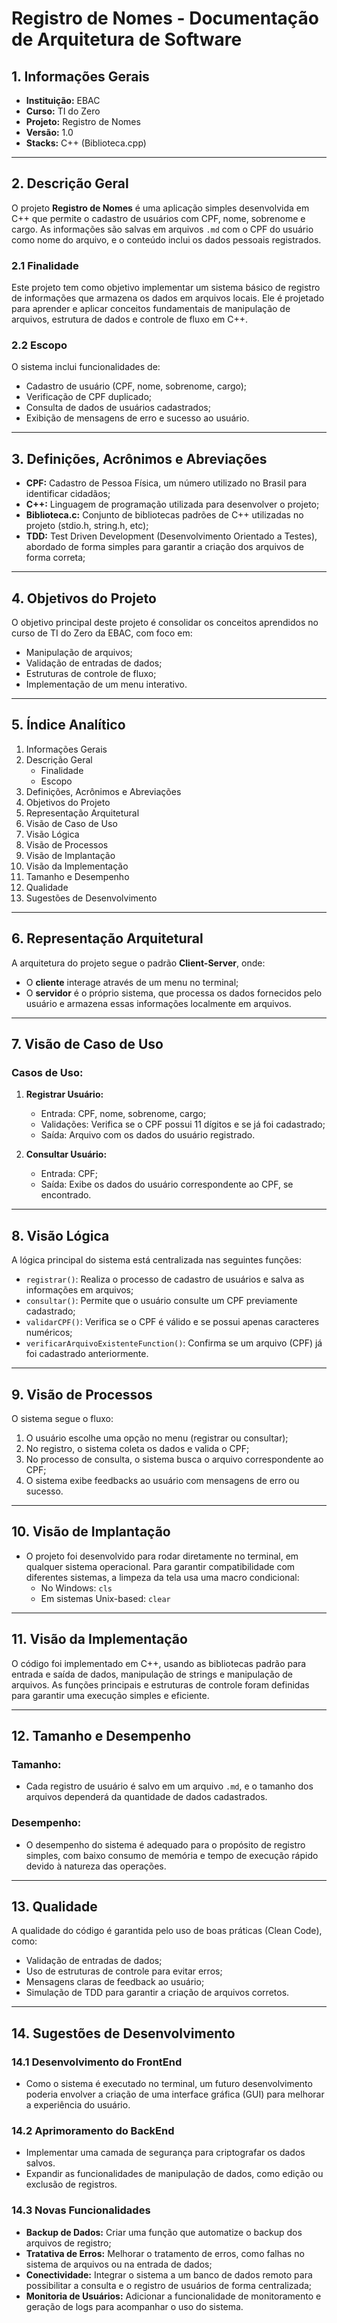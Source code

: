 # Registro de Nomes - Documentação de Arquitetura de Software

## 1. Informações Gerais
- **Instituição:** EBAC
- **Curso:** TI do Zero
- **Projeto:** Registro de Nomes
- **Versão:** 1.0
- **Stacks:** C++ (Biblioteca.cpp)

---

## 2. Descrição Geral

O projeto **Registro de Nomes** é uma aplicação simples desenvolvida em C++ que permite o cadastro de usuários com CPF, nome, sobrenome e cargo. As informações são salvas em arquivos `.md` com o CPF do usuário como nome do arquivo, e o conteúdo inclui os dados pessoais registrados.

### 2.1 Finalidade

Este projeto tem como objetivo implementar um sistema básico de registro de informações que armazena os dados em arquivos locais. Ele é projetado para aprender e aplicar conceitos fundamentais de manipulação de arquivos, estrutura de dados e controle de fluxo em C++.

### 2.2 Escopo

O sistema inclui funcionalidades de:
- Cadastro de usuário (CPF, nome, sobrenome, cargo);
- Verificação de CPF duplicado;
- Consulta de dados de usuários cadastrados;
- Exibição de mensagens de erro e sucesso ao usuário.

---

## 3. Definições, Acrônimos e Abreviações

- **CPF:** Cadastro de Pessoa Física, um número utilizado no Brasil para identificar cidadãos;
- **C++:** Linguagem de programação utilizada para desenvolver o projeto;
- **Biblioteca.c:** Conjunto de bibliotecas padrões de C++ utilizadas no projeto (stdio.h, string.h, etc);
- **TDD:** Test Driven Development (Desenvolvimento Orientado a Testes), abordado de forma simples para garantir a criação dos arquivos de forma correta;

---

## 4. Objetivos do Projeto

O objetivo principal deste projeto é consolidar os conceitos aprendidos no curso de TI do Zero da EBAC, com foco em:
- Manipulação de arquivos;
- Validação de entradas de dados;
- Estruturas de controle de fluxo;
- Implementação de um menu interativo.

---

## 5. Índice Analítico

1. Informações Gerais
2. Descrição Geral
   - Finalidade
   - Escopo
3. Definições, Acrônimos e Abreviações
4. Objetivos do Projeto
5. Representação Arquitetural
6. Visão de Caso de Uso
7. Visão Lógica
8. Visão de Processos
9. Visão de Implantação
10. Visão da Implementação
11. Tamanho e Desempenho
12. Qualidade
13. Sugestões de Desenvolvimento

---

## 6. Representação Arquitetural

A arquitetura do projeto segue o padrão **Client-Server**, onde:
- O **cliente** interage através de um menu no terminal;
- O **servidor** é o próprio sistema, que processa os dados fornecidos pelo usuário e armazena essas informações localmente em arquivos.

---

## 7. Visão de Caso de Uso

### Casos de Uso:
1. **Registrar Usuário:**
   - Entrada: CPF, nome, sobrenome, cargo;
   - Validações: Verifica se o CPF possui 11 dígitos e se já foi cadastrado;
   - Saída: Arquivo com os dados do usuário registrado.

2. **Consultar Usuário:**
   - Entrada: CPF;
   - Saída: Exibe os dados do usuário correspondente ao CPF, se encontrado.

---

## 8. Visão Lógica

A lógica principal do sistema está centralizada nas seguintes funções:

- `registrar()`: Realiza o processo de cadastro de usuários e salva as informações em arquivos;
- `consultar()`: Permite que o usuário consulte um CPF previamente cadastrado;
- `validarCPF()`: Verifica se o CPF é válido e se possui apenas caracteres numéricos;
- `verificarArquivoExistenteFunction()`: Confirma se um arquivo (CPF) já foi cadastrado anteriormente.

---

## 9. Visão de Processos

O sistema segue o fluxo:
1. O usuário escolhe uma opção no menu (registrar ou consultar);
2. No registro, o sistema coleta os dados e valida o CPF;
3. No processo de consulta, o sistema busca o arquivo correspondente ao CPF;
4. O sistema exibe feedbacks ao usuário com mensagens de erro ou sucesso.

---

## 10. Visão de Implantação

- O projeto foi desenvolvido para rodar diretamente no terminal, em qualquer sistema operacional. Para garantir compatibilidade com diferentes sistemas, a limpeza da tela usa uma macro condicional:
  - No Windows: `cls`
  - Em sistemas Unix-based: `clear`

---

## 11. Visão da Implementação

O código foi implementado em C++, usando as bibliotecas padrão para entrada e saída de dados, manipulação de strings e manipulação de arquivos. As funções principais e estruturas de controle foram definidas para garantir uma execução simples e eficiente.

---

## 12. Tamanho e Desempenho

### Tamanho:
- Cada registro de usuário é salvo em um arquivo `.md`, e o tamanho dos arquivos dependerá da quantidade de dados cadastrados.
  
### Desempenho:
- O desempenho do sistema é adequado para o propósito de registro simples, com baixo consumo de memória e tempo de execução rápido devido à natureza das operações.

---

## 13. Qualidade

A qualidade do código é garantida pelo uso de boas práticas (Clean Code), como:
- Validação de entradas de dados;
- Uso de estruturas de controle para evitar erros;
- Mensagens claras de feedback ao usuário;
- Simulação de TDD para garantir a criação de arquivos corretos.

---

## 14. Sugestões de Desenvolvimento

### 14.1 Desenvolvimento do FrontEnd
- Como o sistema é executado no terminal, um futuro desenvolvimento poderia envolver a criação de uma interface gráfica (GUI) para melhorar a experiência do usuário.

### 14.2 Aprimoramento do BackEnd
- Implementar uma camada de segurança para criptografar os dados salvos.
- Expandir as funcionalidades de manipulação de dados, como edição ou exclusão de registros.

### 14.3 Novas Funcionalidades
- **Backup de Dados:** Criar uma função que automatize o backup dos arquivos de registro;
- **Tratativa de Erros:** Melhorar o tratamento de erros, como falhas no sistema de arquivos ou na entrada de dados;
- **Conectividade:** Integrar o sistema a um banco de dados remoto para possibilitar a consulta e o registro de usuários de forma centralizada;
- **Monitoria de Usuários:** Adicionar a funcionalidade de monitoramento e geração de logs para acompanhar o uso do sistema.
